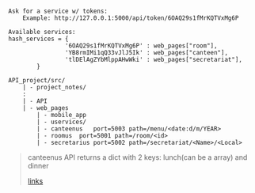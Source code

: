 
```

Ask for a service w/ tokens:
	Example: http://127.0.0.1:5000/api/token/6OAQ29s1fMrKQTVxMg6P

Available services:
hash_services = {
                '6OAQ29s1fMrKQTVxMg6P' : web_pages["room"],
                'YB8rmIMi1qQ33vJlJ5Ik' : web_pages["canteen"],
                'tlDElAgZYbMlppAHwWki' : web_pages["secretariat"],
        }

API_project/src/
	| - project_notes/
	:
	| - API
	| - web_pages
     	| - mobile_app
     	| - uservices/
   		| - canteenus 	port=5003 path=/menu/<date:d/m/YEAR>
		| - roomus 	port=5001 path=/room/<id>
		| - secretarius port=5002 path=/secretariat/<Name>/<Local>
```

>
> canteenus API returns a dict with 2 keys: lunch(can be a array) and dinner
> 
> [links](https://github.com/bmalbusca/ASIT/blob/master/API_project/src/README.md)
